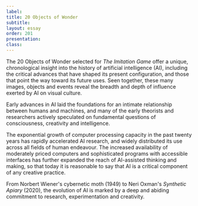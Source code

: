 ```yaml
---
label:
title: 20 Objects of Wonder
subtitle:
layout: essay
order: 201
presentation:
class: 
---
```


The 20 Objects of Wonder selected for *The Imitation Game* offer a unique, chronological insight into the history of artificial intelligence (AI), including the critical advances that have shaped its present configuration, and those that point the way toward its future uses. Seen together, these many images, objects and events reveal the breadth and depth of influence exerted by AI on visual culture.

Early advances in AI laid the foundations for an intimate relationship between humans and machines, and many of the early theorists and researchers actively speculated on fundamental questions of consciousness, creativity and intelligence.

The exponential growth of computer processing capacity in the past twenty years has rapidly accelerated AI research, and widely distributed its use across all fields of human endeavour. The increased availability of moderately priced computers and sophisticated programs with accessible interfaces has further expanded the reach of AI-assisted thinking and making, so that today it is reasonable to say that AI is a critical component of any creative practice.

From Norbert Wiener's cybernetic moth (1949) to Neri Oxman's *Synthetic Apiary* (2020), the evolution of AI is marked by a deep and abiding commitment to research, experimentation and creativity.